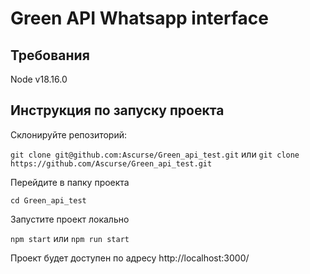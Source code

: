 # Green API Whatsapp interface

## Требования
Node v18.16.0

## Инструкция по запуску проекта

Склонируйте репозиторий:

`git clone git@github.com:Ascurse/Green_api_test.git` или `git clone https://github.com/Ascurse/Green_api_test.git`

Перейдите в папку проекта

`cd Green_api_test`

Запустите проект локально

`npm start` или `npm run start`

Проект будет доступен по адресу http://localhost:3000/
